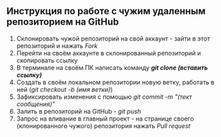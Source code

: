 ## Инструкция по работе с чужим удаленным репозиторием на GitHub
1. Склонировать чужой репозиторий на свой аккаунт - зайти в этот репозиторий и нажать *Fork*
2. Перейти на своём аккаунте в склонированный репозиторий и скопировать ссылку
3. В терминале на своём ПК написать команду *__git clone (вставить ссылку)__*
4. Создать в своём локальном репозитории новую ветку, работать в ней (*git checkout -b (имя ветки)*)
5. Зафиксировать изменения с помощью *git commit -m "(тект сообщения)"*
6. Залить в репозиторий на GitHub - *git push*
7. Запрос на вливание в главный проект - на странице своего (клонированного чужого) репозитория нажать *Pull request*

